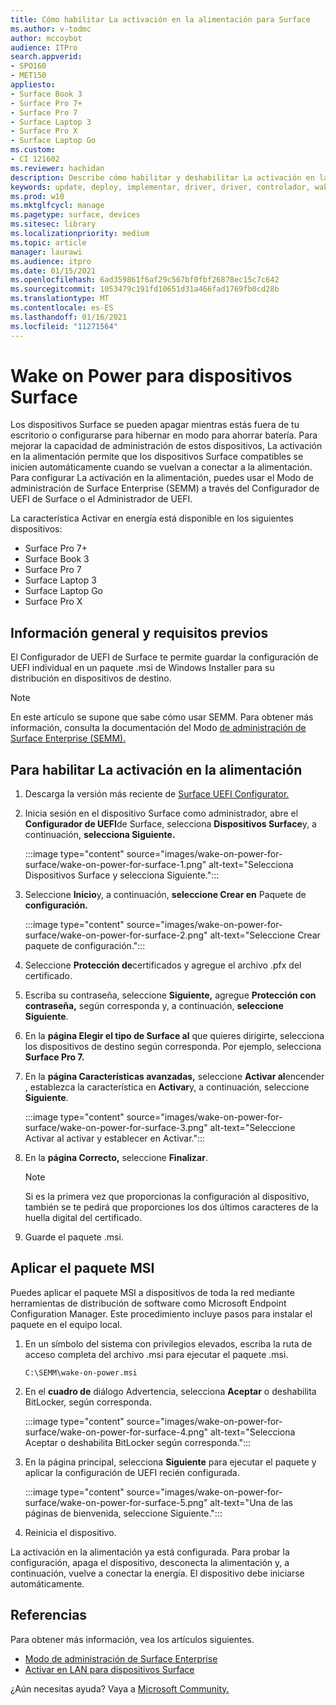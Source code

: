 ```yaml
---
title: Cómo habilitar La activación en la alimentación para Surface
ms.author: v-todmc
author: mccoybot
audience: ITPro
search.appverid:
- SPO160
- MET150
appliesto:
- Surface Book 3
- Surface Pro 7+
- Surface Pro 7
- Surface Laptop 3
- Surface Pro X
- Surface Laptop Go
ms.custom:
- CI 121602
ms.reviewer: hachidan
description: Describe cómo habilitar y deshabilitar La activación en la alimentación para dispositivos Surface.
keywords: update, deploy, implementar, driver, driver, controlador, wake-on-lan, wake-on-lan
ms.prod: w10
ms.mktglfcycl: manage
ms.pagetype: surface, devices
ms.sitesec: library
ms.localizationpriority: medium
ms.topic: article
manager: laurawi
ms.audience: itpro
ms.date: 01/15/2021
ms.openlocfilehash: 6ad359861f6af29c567bf0fbf26878ec15c7c642
ms.sourcegitcommit: 1053479c191fd10651d31a466fad1769fb0cd28b
ms.translationtype: MT
ms.contentlocale: es-ES
ms.lasthandoff: 01/16/2021
ms.locfileid: "11271564"
---
```

# Wake on Power para dispositivos Surface

Los dispositivos Surface se pueden apagar mientras estás fuera de tu escritorio o configurarse para hibernar en modo para ahorrar batería. Para mejorar la capacidad de administración de estos dispositivos, La activación en la alimentación permite que los dispositivos Surface compatibles se inicien automáticamente cuando se vuelvan a conectar a la alimentación. Para configurar La activación en la alimentación, puedes usar el Modo de administración de Surface Enterprise (SEMM) a través del Configurador de UEFI de Surface o el Administrador de UEFI.

La característica Activar en energía está disponible en los siguientes dispositivos:

- Surface Pro 7+
- Surface Book 3
- Surface Pro 7
- Surface Laptop 3
- Surface Laptop Go
- Surface Pro X 


## Información general y requisitos previos

El Configurador de UEFI de Surface te permite guardar la configuración de UEFI individual en un paquete .msi de Windows Installer para su distribución en dispositivos de destino. 

> [!NOTE]
> En este artículo se supone que sabe cómo usar SEMM. Para obtener más información, consulta la documentación del Modo [de administración de Surface Enterprise (SEMM).](surface-enterprise-management-mode.md)

## Para habilitar La activación en la alimentación

1.  Descarga la versión más reciente de [Surface UEFI Configurator.](https://www.microsoft.com/download/confirmation.aspx?id=46703)
2.  Inicia sesión en el dispositivo Surface como administrador, abre el **Configurador de UEFI**de Surface, selecciona **Dispositivos Surface**y, a continuación, **selecciona Siguiente.**

    :::image type="content" source="images/wake-on-power-for-surface/wake-on-power-for-surface-1.png" alt-text="Selecciona Dispositivos Surface y selecciona Siguiente.":::
3.  Seleccione **Inicio**y, a continuación, **seleccione Crear en** Paquete de **configuración.**

    :::image type="content" source="images/wake-on-power-for-surface/wake-on-power-for-surface-2.png" alt-text="Seleccione Crear paquete de configuración.":::
4.  Seleccione **Protección de**certificados y agregue el archivo .pfx del certificado. 
5. Escriba su contraseña, seleccione **Siguiente,** agregue **Protección con contraseña,** según corresponda y, a continuación, **seleccione Siguiente**.
6.  En la **página Elegir el tipo de Surface al** que quieres dirigirte, selecciona los dispositivos de destino según corresponda. Por ejemplo, selecciona **Surface Pro 7.**
7.  En la **página Características avanzadas,** seleccione **Activar al**encender , establezca la característica en **Activar**y, a continuación, seleccione **Siguiente**.

    :::image type="content" source="images/wake-on-power-for-surface/wake-on-power-for-surface-3.png" alt-text="Seleccione Activar al activar y establecer en Activar."::: 
8.  En la **página Correcto,** seleccione **Finalizar**.

    > [!NOTE]
    > Si es la primera vez que proporcionas la configuración al dispositivo, también se te pedirá que proporciones los dos últimos caracteres de la huella digital del certificado. 
9.  Guarde el paquete .msi. 

## Aplicar el paquete MSI 

Puedes aplicar el paquete MSI a dispositivos de toda la red mediante herramientas de distribución de software como Microsoft Endpoint Configuration Manager. Este procedimiento incluye pasos para instalar el paquete en el equipo local. 

1.  En un símbolo del sistema con privilegios elevados, escriba la ruta de acceso completa del archivo .msi para ejecutar el paquete .msi. 

    ```
    C:\SEMM\wake-on-power.msi 
    ```

2.  En el **cuadro de** diálogo Advertencia, selecciona **Aceptar** o deshabilita BitLocker, según corresponda.

    :::image type="content" source="images/wake-on-power-for-surface/wake-on-power-for-surface-4.png" alt-text="Selecciona Aceptar o deshabilita BitLocker según corresponda.":::
3.  En la página principal, selecciona **Siguiente** para ejecutar el paquete y aplicar la configuración de UEFI recién configurada.

    :::image type="content" source="images/wake-on-power-for-surface/wake-on-power-for-surface-5.png" alt-text="Una de las páginas de bienvenida, seleccione Siguiente.":::
4.  Reinicia el dispositivo. 

La activación en la alimentación ya está configurada. Para probar la configuración, apaga el dispositivo, desconecta la alimentación y, a continuación, vuelve a conectar la energía. El dispositivo debe iniciarse automáticamente. 

## Referencias

Para obtener más información, vea los artículos siguientes. 

- [Modo de administración de Surface Enterprise](surface-enterprise-management-mode.md)
- [Activar en LAN para dispositivos Surface](wake-on-lan-for-surface-devices.md)

¿Aún necesitas ayuda? Vaya a [Microsoft Community.](https://answers.microsoft.com/)